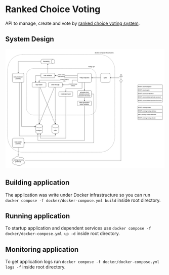 # Ranked Choice Voting
API to manage, create and vote by [ranked choice voting system](https://en.wikipedia.org/wiki/Ranked_voting).

## System Design
![image](docs/ranked-choice-voting.architecture.png)

## Building application
The application was write under Docker infrastructure so you can run `docker compose -f docker/docker-compose.yml build` inside root directory.

## Running application
To startup application and dependent services use `docker compose -f docker/docker-compose.yml up -d` inside root directory.

## Monitoring application
To get application logs run `docker compose -f docker/docker-compose.yml logs -f` inside root directory.

